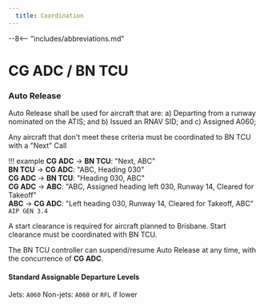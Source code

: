 ```yaml
---
  title: Coordination
---
```


--8<-- "includes/abbreviations.md"

# CG ADC / BN TCU
### Auto Release

Auto Release shall be used for aircraft that are:
a) Departing from a runway nominated on the ATIS; and
b) Issued an RNAV SID; and
c) Assigned A060;

Any aircraft that don't meet these criteria must be coordinated to BN TCU with a "Next" Call

!!! example
    **CG ADC** -> **BN TCU**: "Next, ABC"  
    **BN TCU** -> **CG ADC**: "ABC, Heading 030"  
    **CG ADC** -> **BN TCU**: "Heading 030, ABC"  
    **CG ADC** -> **ABC**: "ABC, Assigned heading left 030, Runway 14, Cleared for Takeoff"  
    **ABC** -> **CG ADC**: "Left heading 030, Runway 14, Cleared for Takeoff, ABC"  
    `AIP GEN 3.4`

A start clearance is required for aircraft planned to Brisbane. Start clearance must be coordinated with BN TCU.

The BN TCU controller can suspend/resume Auto Release at any time, with the concurrence of **CG ADC**.

#### Standard Assignable Departure Levels

Jets: `A060`
Non-jets: `A060` or `RFL` if lower